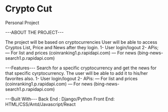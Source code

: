 # Crypto Cut
Personal Project

---ABOUT THE PROJECT---

The project will be based on cryptocurrencies
User will be able to access Cryptos List, Price and News after they login.
1- User login/logout
2- APis;
 — For list and prices (coinranking1.p.rapidapi.com)
 — For news (bing-news-search1.p.rapidapi.com)

---Features---
  Search for a specific cryptocurrency and get the news for that specific cyrptocurrency. The user will be able to add it to his/her favorites also.
  1- User login/logout
  2- APis:
    — For list and prices (coinranking1.p.rapidapi.com)
   — For news (bing-news-search1.p.rapidapi.com)

---Built With---
Back End : Django/Python
Front End: HTML/CSS/Antd/Javascript/React

